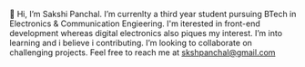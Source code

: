 👋 
Hi, I’m Sakshi Panchal. I’m currenlty a third year student pursuing BTech in Electronics & Communication Engieering. I'm iterested in front-end development whereas digital electronics also piques my interest. I’m into learning and i believe i contributing. I’m looking to collaborate on challenging projects.
Feel free to reach me at skshpanchal@gmail.com

<!---
2331sakshi/2331sakshi is a ✨ special ✨ repository because its `README.md` (this file) appears on your GitHub profile.
You can click the Preview link to take a look at your changes.
--->

